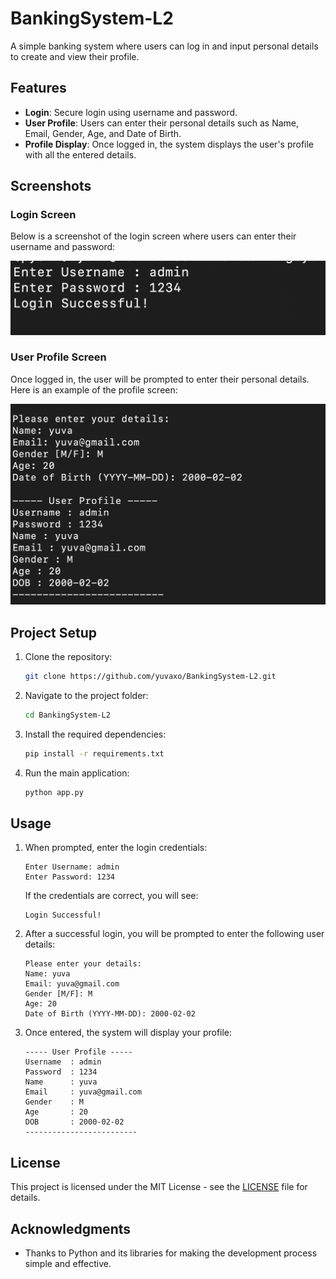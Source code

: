 # BankingSystem-L2

A simple banking system where users can log in and input personal details to create and view their profile.

## Features

- **Login**: Secure login using username and password.
- **User Profile**: Users can enter their personal details such as Name, Email, Gender, Age, and Date of Birth.
- **Profile Display**: Once logged in, the system displays the user's profile with all the entered details.

## Screenshots

### Login Screen

Below is a screenshot of the login screen where users can enter their username and password:

![Login Screen](screenshots/login-screen.png)

### User Profile Screen

Once logged in, the user will be prompted to enter their personal details. Here is an example of the profile screen:

![User Profile](screenshots/user-profile.png)

## Project Setup

1. Clone the repository:

    ```bash
    git clone https://github.com/yuvaxo/BankingSystem-L2.git
    ```

2. Navigate to the project folder:

    ```bash
    cd BankingSystem-L2
    ```

3. Install the required dependencies:

    ```bash
    pip install -r requirements.txt
    ```

4. Run the main application:

    ```bash
    python app.py
    ```

## Usage

1. When prompted, enter the login credentials:
    ```
    Enter Username: admin
    Enter Password: 1234
    ```

    If the credentials are correct, you will see:
    ```
    Login Successful!
    ```

2. After a successful login, you will be prompted to enter the following user details:
    ```
    Please enter your details:
    Name: yuva
    Email: yuva@gmail.com
    Gender [M/F]: M
    Age: 20
    Date of Birth (YYYY-MM-DD): 2000-02-02
    ```

3. Once entered, the system will display your profile:
    ```
    ----- User Profile -----
    Username  : admin
    Password  : 1234
    Name      : yuva
    Email     : yuva@gmail.com
    Gender    : M
    Age       : 20
    DOB       : 2000-02-02
    -------------------------
    ```

## License

This project is licensed under the MIT License - see the [LICENSE](LICENSE/LICENSE) file for details.

## Acknowledgments

- Thanks to Python and its libraries for making the development process simple and effective.
